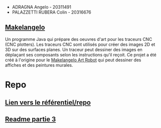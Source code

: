 - ADRAGNA Angelo - 20311491
- PALAZZETTI RUBERA Colin - 20316676

## [Makelangelo](https://github.com/umontreal-diro/Makelangelo-software)
Un programme Java qui prépare des oeuvres d'art pour les traceurs CNC (CNC plotters). Les traceurs CNC sont utilisés pour créer des images 2D et 3D sur des surfaces planes. Un traceur peut dessiner des images en déplaçant ses composants selon les instructions qu'il reçoit. Ce
projet a été créé à l'origine pour le [Makelangelo Art Robot](http://www.makelangelo.com/) qui peut dessiner des affiches et des peintures murales.


# Repo
## [Lien vers le référentiel/repo](https://github.com/Equanime/Makelangelo-software)
## [Readme partie 3](https://github.com/Equanime/Makelangelo-software/blob/master/TACHE-3.md)


